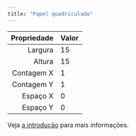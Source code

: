 ```yaml
---
title: "Papel quadriculado"
---
```


| Propriedade | Valor |
| -----------:|:----- |
|     Largura | 15    |
|      Altura | 15    |
|  Contagem X | 1     |
|  Contagem Y | 1     |
|    Espaço X | 0     |
|    Espaço Y | 0     |

Veja [a introdução](intro) para mais informações.
